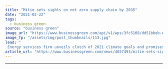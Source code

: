 ```yaml
---
title: "Mitie sets sights on net zero supply chain by 2035"
date: "2021-02-22"
tags: 
  - business green
source: "business green"
image_url: "https://www.businessgreen.com/api/v1/wps/3fc5108/dd51bbeb-eb09-4cac-bd31-eab99929d045/8/Mitie-s-first-electric-vans-185x114.jpg"
image_fp: "/assets/img/post_thumbnails/113.jpg"
lead: "
 Energy services firm unveils clutch of 2021 climate goals and promises to set science-based target to reduce its Scope 3 greenhouse gas emissions to net zero ..."
article_url: "https://www.businessgreen.com/news/4027493/mitie-sets-sights-net-zero-emissions-supply-chain-2035"
---
```


---

